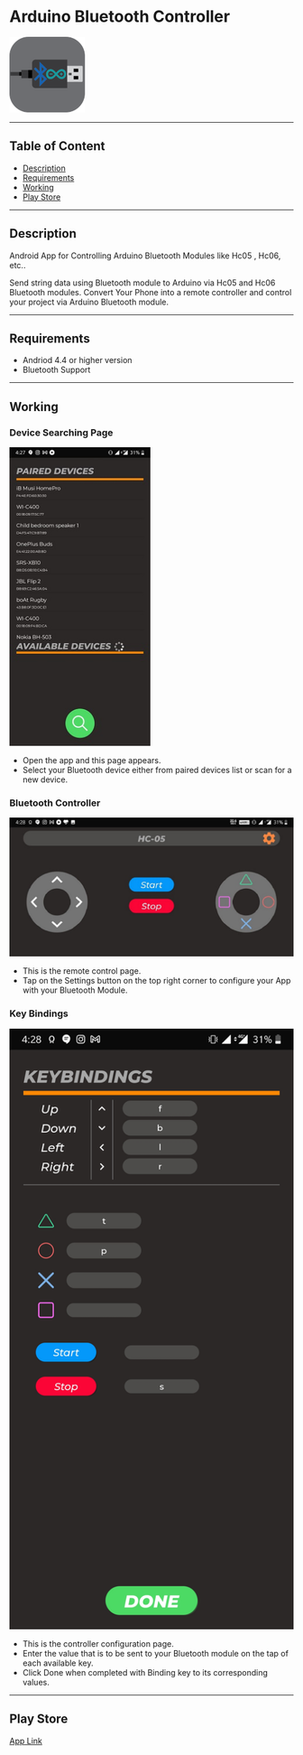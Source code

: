 # Arduino Bluetooth Controller

<img src="Images/Logo.png">

---
## Table of Content

* [Description](#description)
* [Requirements](#requirements)
* [Working](#working)
* [Play Store](#play-store)
---

## Description

Android App for Controlling Arduino Bluetooth Modules like Hc05 , Hc06, etc..


Send string data using Bluetooth module to Arduino via Hc05 and Hc06 Bluetooth modules.
Convert Your Phone into a remote controller and control your project via Arduino Bluetooth module.


---
## Requirements

* Andriod 4.4 or higher version
* Bluetooth Support

---

## Working


### Device Searching Page

<img src="Images/page1.jpg" width="250">

* Open the app and this page appears.
* Select your Bluetooth device either from paired devices list or scan for a new device.


### Bluetooth Controller

<img src="Images/page2.jpg" width="512">

* This is the remote control page.
* Tap on the Settings button on the top right corner to configure your App with your Bluetooth Module.


### Key Bindings

<img src="Images/page3.jpg" width="512">

* This is the controller configuration page.
* Enter the value that is to be sent to your Bluetooth module on the tap of each available key.
* Click Done when completed with Binding key to its corresponding values.


---

## Play Store

[App Link](https://play.google.com/store/apps/details?id=com.innoventx.bluetoothcontroller)
